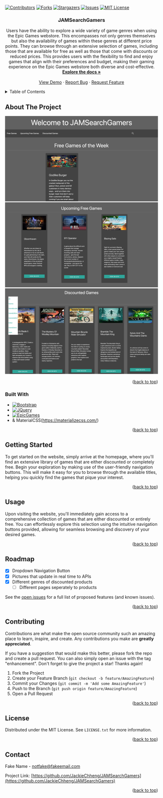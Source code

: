 
<a name="readme-top"></a>


[![Contributors][contributors-shield]][contributors-url]
[![Forks][forks-shield]][forks-url]
[![Stargazers][stars-shield]][stars-url]
[![Issues][issues-shield]][issues-url]
[![MIT License][license-shield]][license-url]






<h3 align="center">JAMSearchGamers</h3>

  <p align="center">
    Users have the ability to explore a wide variety of game genres when using the Epic Games webstore. This encompasses not only genres themselves but also the availability of games within these genres at different price points. They can browse through an extensive selection of games, including those that are available for free as well as those that come with discounts or reduced prices. This provides users with the flexibility to find and enjoy games that align with their preferences and budget, making their gaming experience on the Epic Games webstore both diverse and cost-effective.
    <br />
    <a href="https://github.com/JackieChheng/JAMSearchGamers"><strong>Explore the docs »</strong></a>
    <br />
    <br />
    <a href="https://github.com/JackieChheng/JAMSearchGamers">View Demo</a>
    ·
    <a href="https://github.com/JackieChheng/JAMSearchGamers/issues">Report Bug</a>
    ·
    <a href="https://github.com/JackieChheng/JAMSearchGamers/issues">Request Feature</a>
  </p>
</div>



<!-- TABLE OF CONTENTS -->
<details>
  <summary>Table of Contents</summary>
  <ol>
    <li>
      <a href="#about-the-project">About The Project</a>
      <ul>
        <li><a href="#built-with">Built With</a></li>
      </ul>
    </li>
    <li>
      <a href="#getting-started">Getting Started</a>
    </li>
    <li><a href="#usage">Usage</a></li>
    <li><a href="#roadmap">Roadmap</a></li>
    <li><a href="#contributing">Contributing</a></li>
    <li><a href="#license">License</a></li>
    <li><a href="#contact">Contact</a></li>
  </ol>
</details>



<!-- ABOUT THE PROJECT -->
## About The Project

![JAMSearchGamers Screen Shot](./assets/images/1.png)
![JAMSearchGamers Screen Shot](./assets/images/2.png)
![JAMSearchGamers Screen Shot](./assets/images/3.png)


<p align="right">(<a href="#readme-top">back to top</a>)</p>



### Built With


* [![Bootstrap][Bootstrap.com]][Bootstrap-url]
* [![JQuery][JQuery.com]][JQuery-url]
* [![EpicGames][EpicGames.com]][EpicGames-url]
* & MaterialCSS(https://materializecss.com/)

<p align="right">(<a href="#readme-top">back to top</a>)</p>



<!-- GETTING STARTED -->
## Getting Started

To get started on the website, simply arrive at the homepage, where you'll find an extensive library of games that are either discounted or completely free. Begin your exploration by making use of the user-friendly navigation buttons. This will make it easy for you to browse through the available titles, helping you quickly find the games that pique your interest.



<p align="right">(<a href="#readme-top">back to top</a>)</p>



<!-- USAGE EXAMPLES -->
## Usage

Upon visiting the website, you'll immediately gain access to a comprehensive collection of games that are either discounted or entirely free. You can effortlessly explore this selection using the intuitive navigation buttons provided, allowing for seamless browsing and discovery of your desired games.


<p align="right">(<a href="#readme-top">back to top</a>)</p>



<!-- ROADMAP -->
## Roadmap

- [X] Dropdown Navigation Button
- [X] Pictures that update in real time to APIs
- [X] Different genres of discounted products
    - [ ] Different pages seperately to products 

See the [open issues](https://github.com/JackieChheng/JAMSearchGamers/issues) for a full list of proposed features (and known issues).

<p align="right">(<a href="#readme-top">back to top</a>)</p>



<!-- CONTRIBUTING -->
## Contributing

Contributions are what make the open source community such an amazing place to learn, inspire, and create. Any contributions you make are **greatly appreciated**.

If you have a suggestion that would make this better, please fork the repo and create a pull request. You can also simply open an issue with the tag "enhancement".
Don't forget to give the project a star! Thanks again!

1. Fork the Project
2. Create your Feature Branch (`git checkout -b feature/AmazingFeature`)
3. Commit your Changes (`git commit -m 'Add some AmazingFeature'`)
4. Push to the Branch (`git push origin feature/AmazingFeature`)
5. Open a Pull Request

<p align="right">(<a href="#readme-top">back to top</a>)</p>



<!-- LICENSE -->
## License

Distributed under the MIT License. See `LICENSE.txt` for more information.

<p align="right">(<a href="#readme-top">back to top</a>)</p>



<!-- CONTACT -->
## Contact

Fake Name -   notfake@fakeemail.com

Project Link: [https://github.com/JackieChheng/JAMSearchGamers](https://github.com/JackieChheng/JAMSearchGamers)

<p align="right">(<a href="#readme-top">back to top</a>)</p>






<!-- MARKDOWN LINKS & IMAGES -->
<!-- https://www.markdownguide.org/basic-syntax/#reference-style-links -->
[contributors-shield]: https://img.shields.io/github/contributors/JackieChheng/JAMSearchGamers.svg?style=for-the-badge
[contributors-url]: https://github.com/JackieChheng/JAMSearchGamers/graphs/contributors
[forks-shield]: https://img.shields.io/github/forks/JackieChheng/JAMSearchGamers.svg?style=for-the-badge
[forks-url]: https://github.com/JackieChheng/JAMSearchGamers/network/members
[stars-shield]: https://img.shields.io/github/stars/JackieChheng/JAMSearchGamers.svg?style=for-the-badge
[stars-url]: https://github.com/JackieChheng/JAMSearchGamers/stargazers
[issues-shield]: https://img.shields.io/github/issues/JackieChheng/JAMSearchGamers.svg?style=for-the-badge
[issues-url]: https://github.com/JackieChheng/JAMSearchGamers/issues
[license-shield]: https://img.shields.io/github/license/JackieChheng/JAMSearchGamers.svg?style=for-the-badge
[license-url]: https://github.com/JackieChheng/JAMSearchGamers/blob/master/LICENSE.txt
[linkedin-shield]: https://img.shields.io/badge/-LinkedIn-black.svg?style=for-the-badge&logo=linkedin&colorB=555
[linkedin-url]: https://linkedin.com/in/  
[Bootstrap.com]: https://img.shields.io/badge/Bootstrap-563D7C?style=for-the-badge&logo=bootstrap&logoColor=white
[Bootstrap-url]: https://getbootstrap.com
[EpicGames.com]: https://img.shields.io/badge/Epic%20Games-313131?style=for-the-badge&logo=Epic%20Games&logoColor=white
[EpicGames-url]: https://store.epicgames.com/en-US/
[JQuery.com]: https://img.shields.io/badge/jQuery-0769AD?style=for-the-badge&logo=jquery&logoColor=white
[JQuery-url]: https://jquery.com 
